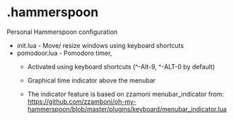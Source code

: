  # .hammerspoon
 
 Personal Hammerspoon configuration
 
 * init.lua     - Move/ resize windows using keyboard shortcuts
 * pomodoor.lua - Pomodoro timer,
   * Activated using keyboard shortcuts (^-Alt-9, ^-ALT-0 by default)
   * Graphical time indicator above the menubar

   * The indicator feature is based on zzamoni menubar_indicator from:
      https://github.com/zzamboni/oh-my-hammerspoon/blob/master/plugins/keyboard/menubar_indicator.lua

